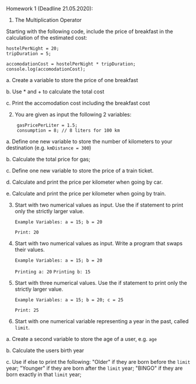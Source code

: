 Homework 1 (Deadline 21.05.2020):

1. The Multiplication Operator

Starting with the following code, include the price of breakfast in the calculation of the estimated cost:

```
hostelPerNight = 20;
tripDuration = 5;

accomodationCost = hostelPerNight * tripDuration;
console.log(accomodationCost);
```

a. Create a variable to store the price of one breakfast

b. Use * and + to calculate the total cost

c. Print the accomodation cost including the breakfast cost



2. You are given as input the following 2 variables:
```
    gasPricePerLiter = 1.5;
    consumption = 8; // 8 liters for 100 km
```

a. Define one new variable to store the number of kilometers to your destination (e.g. ```kmDistance = 300```)

b. Calculate the total price for gas;

c. Define one new variable to store the price of a train ticket.

d. Calculate and print the price per kilometer when going by car.

e. Calculate and print the price per kilometer when going by train.

3. Start with two numerical values as input. Use the if statement to print only the strictly larger value.

    `Example Variables: a = 15; b = 20`

    `Print: 20`

4. Start with two numerical values as input. Write a program that swaps their values.

    `Example Variables: a = 15; b = 20`

    `Printing a: 20`
    `Printing b: 15`

5. Start with three numerical values. Use the if statement to print only the strictly larger value.

    `Example Variables: a = 15; b = 20; c = 25`

    `Print: 25`

6. Start with one numerical variable representing a year in the past, called ```limit```.

a. Create a second variable to store the age of a user, e.g. ```age```

b. Calculate the users birth year

c. Use if else to print the following:
    "Older" if they are born before the ```limit``` year;
    "Younger" if they are born after the ```limit``` year;
    "BINGO" if they are born exactly in that ```limit``` year;
